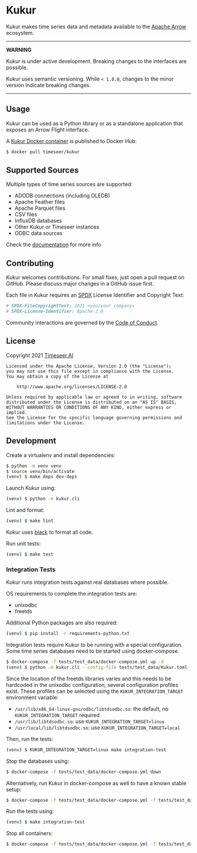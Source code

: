 # Kukur

Kukur makes time series data and metadata available to the [Apache Arrow](https://arrow.apache.org/) ecosystem.

---
**WARNING**

Kukur is under active development.
Breaking changes to the interfaces are possible.

Kukur uses semantic versioning.
While `< 1.0.0`, changes to the minor version indicate breaking changes.

---

## Usage

Kukur can be used as a Python library or as a standalone application that exposes an Arrow Flight interface.

A [Kukur Docker container](https://hub.docker.com/r/timeseer/kukur) is published to Docker Hub:

```bash
$ docker pull timeseer/kukur
```

## Supported Sources

Multiple types of time series sources are supported:

- ADODB connections (including OLEDB)
- Apache Feather files
- Apache Parquet files
- CSV files
- InfluxDB databases
- Other Kukur or Timeseer instances
- ODBC data sources

Check the [documentation](https://kukur.timeseer.ai) for more info

## Contributing

Kukur welcomes contributions.
For small fixes, just open a pull request on GitHub.
Please discuss major changes in a GitHub issue first.

Each file in Kukur requires an [SPDX](https://spdx.dev/) License Identifier and Copyright Text:

```python
# SPDX-FileCopyrightText: 2021 <you/your company>
# SPDX-License-Identifier: Apache-2.0
```

Community interactions are governed by the [Code of Conduct](CODE_OF_CONDUCT.md).

## License

Copyright 2021 [Timeseer.AI](https://www.timeseer.ai)

```
Licensed under the Apache License, Version 2.0 (the "License");
you may not use this file except in compliance with the License.
You may obtain a copy of the License at

    http://www.apache.org/licenses/LICENSE-2.0

Unless required by applicable law or agreed to in writing, software
distributed under the License is distributed on an "AS IS" BASIS,
WITHOUT WARRANTIES OR CONDITIONS OF ANY KIND, either express or implied.
See the License for the specific language governing permissions and
limitations under the License.
```

## Development

Create a virtualenv and install dependencies:

```bash
$ python -m venv venv
$ source venv/bin/activate
(venv) $ make deps dev-deps
```

Launch Kukur using:

```bash
(venv) $ python -m kukur.cli
```

Lint and format:

```bash
(venv) $ make lint
```

Kukur uses [black](https://github.com/psf/black) to format all code.

Run unit tests:

```bash
(venv) $ make test
```

### Integration Tests

Kukur runs integration tests against real databases where possible.

OS requirements to complete the integration tests are:

- unixodbc
- freetds

Additional Python packages are also required:

```bash
(venv) $ pip install -r requirements-python.txt
```

Integration tests require Kukur to be running with a special configuration.
Some time series databases need to be started using docker-compose.

```bash
$ docker-compose -f tests/test_data/docker-compose.yml up -d
(venv) $ python -m kukur.cli --config-file tests/test_data/Kukur.toml
```

Since the location of the freetds libraries varies and this needs to be hardcoded in the unixodbc configuration,
several configuration profiles exist.
These profiles can be selected using the `KUKUR_INTEGRATION_TARGET` environment variable:

- `/usr/lib/x86_64-linux-gnu/odbc/libtdsodbc.so`: the default, no `KUKUR_INTEGRATION_TARGET` required
- `/usr/lib/libtdsodbc.so`: use `KUKUR_INTEGRATION_TARGET=linux`
- `/usr/local/lib/libtdsodbc.so`: use `KUKUR_INTEGRATION_TARGET=local`

Then, run the tests:

```bash
(venv) $ KUKUR_INTEGRATION_TARGET=linux make integration-test
```

Stop the databases using:

```bash
$ docker-compose -f tests/test_data/docker-compose.yml down
```

Alternatively, run Kukur in docker-compose as well to have a known stable setup:

```bash
$ docker-compose -f tests/test_data/docker-compose.yml -f tests/test_data/docker-compose.container.yml up -d
```

Run the tests using:

```bash
(venv) $ make integration-test
```

Stop all containers:

```bash
$ docker-compose -f tests/test_data/docker-compose.yml -f tests/test_data/docker-compose.container.yml down
```
